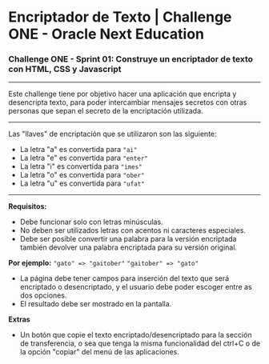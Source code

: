   # Encriptador de Texto | Challenge ONE - Oracle Next Education

### Challenge ONE - Sprint 01: Construye un encriptador de texto con HTML, CSS y Javascript

---

Este challenge tiene por objetivo hacer una aplicación que encripta y desencripta texto, para poder intercambiar mensajes secretos con otras personas que sepan el secreto de la encriptación utilizada.

---

Las "llaves" de encriptación que se utilizaron son las siguiente:  
  
  - La letra "a" es convertida para `"ai"`
  - La letra "e" es convertida para `"enter"`
  - La letra "i" es convertida para `"imes"`
  - La letra "o" es convertida para `"ober"`
  - La letra "u" es convertida para `"ufat"`

---

**Requisitos:**  
  - Debe funcionar solo con letras minúsculas.
  - No deben ser utilizados letras con acentos ni caracteres especiales.
  - Debe ser posible convertir una palabra para la versión encriptada también devolver una palabra encriptada para su versión original.  

**Por ejemplo:** `"gato" => "gaitober"` `"gaitober" => "gato"`

  - La página debe tener campos para inserción del texto que será encriptado o desencriptado, y el usuario debe poder escoger entre as dos opciones.
  - El resultado debe ser mostrado en la pantalla.

**Extras**

  - Un botón que copie el texto encriptado/desencriptado para la sección de transferencia, o sea que tenga la misma funcionalidad del ctrl+C o de la opción "copiar" del menú de las aplicaciones.

